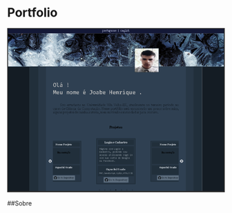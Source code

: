 # Portfolio

![Github image](https://github.com/henriquecido/Portfolio/blob/master/image/portfolioreadme.PNG)

##Sobre

